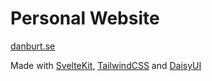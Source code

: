 # Personal Website 

[danburt.se](danburt.se)

Made with [SvelteKit](https://www.svelte.dev), [TailwindCSS](https://www.tailwindcss.com/) and [DaisyUI](https://www.daisyui.com)
